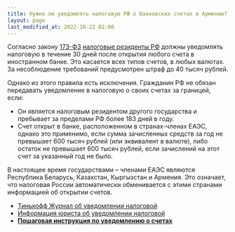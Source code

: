 ```yaml
---
title: Нужно ли уведомлять налоговую РФ о банковских счетах в Армении?
layout: page
last_modified_at: 2022-10-22 02:00
---
```


Согласно закону [173-ФЗ](https://www.consultant.ru/document/cons_doc_LAW_45458/15452676240afa2b4ce846308d8f9434eaac4019/)
[налоговые резиденты РФ](/taxes) должны уведомлять налоговую в течение 30 дней после открытия любого счета в иностранном
банке. Это касается всех типов счетов, в любых валютах. За несоблюдение требований предусмотрен штраф до 40 тысяч рублей.

Однако из этого правила есть исключения. Гражданин РФ не обязан передавать уведомление в налоговую о
своих счетах за границей, если:

- Он является налоговым резидентом другого государства и пребывает за пределами РФ более 183 дней в году.
- Счет открыт в банке, расположенном в странах-членах ЕАЭС, однако это применимо, если сумма зачисленных средств за год
  не превышает 600 тысяч рублей (или эквивалент в валюте), либо остаток не превышает 600 тысяч рублей, если зачислений
  на этот счет за указанный год не было.

В настоящее время государствами – членами ЕАЭС являются Республика Беларусь, Казахстан, Кыргызстан и Армения.
Это означает, что налоговая России автоматически обменивается с этими странами информацией об открытии счетов.

- [Тинькофф Журнал об уведомлении налоговой](https://journal.tinkoff.ru/hello/)
- [Информация юриста об уведомлении налоговой](https://t.me/arturdulkarnaev/103)
- **[Пошаговая инструкция по уведомлению о счетах](/files/account-notification-manual.pdf)**
